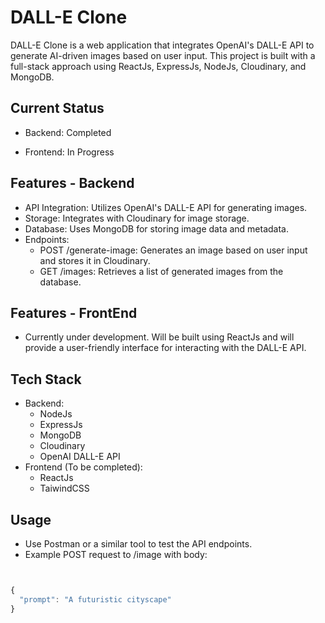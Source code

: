 

# DALL-E Clone

DALL-E Clone is a web application that integrates OpenAI's DALL-E API to generate AI-driven images based on user input. This project is built with a full-stack approach using ReactJs, ExpressJs, NodeJs, Cloudinary, and MongoDB.



##  Current Status

 - Backend: Completed

 - Frontend: In Progress

## Features - Backend
- API Integration: Utilizes OpenAI's DALL-E API for generating images.
- Storage: Integrates with Cloudinary for image storage.
- Database: Uses MongoDB for storing image data and metadata.
- Endpoints: 
  - POST /generate-image: Generates an image based on user input and stores it in Cloudinary.
  - GET /images: Retrieves a list of generated images from the database.


## Features - FrontEnd
- Currently under development. Will be built using ReactJs and will provide a user-friendly interface for interacting with the DALL-E API.

## Tech Stack
- Backend:
   - NodeJs
   - ExpressJs
   - MongoDB
   - Cloudinary
   - OpenAI DALL-E API
- Frontend (To be completed):
  - ReactJs
  - TaiwindCSS


  
## Usage
- Use Postman or a similar tool to test the API endpoints.
- Example POST request to /image with body:

```javascript


{
  "prompt": "A futuristic cityscape"
}

```

